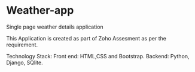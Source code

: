 # Weather-app
Single page weather details application

This Application is created as part of Zoho Assesment as per the requirement.

Technology Stack: Front end: HTML,CSS and Bootstrap. Backend: Python, Django, SQlite.
